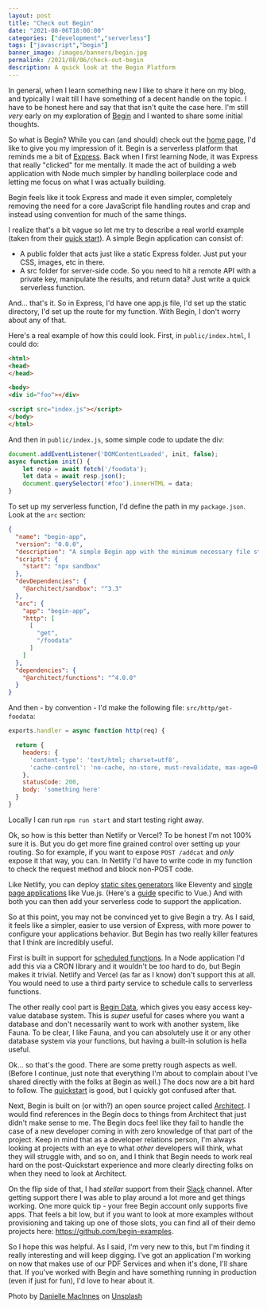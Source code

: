 ```yaml
---
layout: post
title: "Check out Begin"
date: "2021-08-06T18:00:00"
categories: ["development","serverless"]
tags: ["javascript","begin"]
banner_image: /images/banners/begin.jpg
permalink: /2021/08/06/check-out-begin
description: A quick look at the Begin Platform
---
```


In general, when I learn something new I like to share it here on my blog, and typically I wait till I have something of a decent handle on the topic. I have to be honest here and say that that isn't quite the case here. I'm still *very* early on my exploration of [Begin](https://begin.com/) and I wanted to share some initial thoughts.

So what is Begin? While you can (and should) check out the [home page](https://begin.com/), I'd like to give you my impression of it. Begin is a serverless platform that reminds me a bit of [Express](https://expressjs.com/). Back when I first learning Node, it was Express that really "clicked" for me mentally. It made the act of building a web application with Node much simpler by handling boilerplace code and letting me focus on what I was actually building. 

Begin feels like it took Express and made it even simpler, completely removing the need for a core JavaScript file handling routes and crap and instead using convention for much of the same things. 

I realize that's a bit vague so let me try to describe a real world example (taken from their [quick start](https://docs.begin.com/en/guides/quickstart)). A simple Begin application can consist of:

* A public folder that acts just like a static Express folder. Just put your CSS, images, etc in there.
* A src folder for server-side code. So you need to hit a remote API with a private key, manipulate the results, and return data? Just write a quick serverless function.

And... that's it. So in Express, I'd have one app.js file, I'd set up the static directory, I'd set up the route for my function. With Begin, I don't worry about any of that. 

Here's a real example of how this could look. First, in `public/index.html`, I could do:

```html
<html>
<head>
</head>

<body>
<div id="foo"></div>

<script src="index.js"></script>
</body>
</html>
```

And then in `public/index.js`, some simple code to update the div:

```js
document.addEventListener('DOMContentLoaded', init, false);
async function init() {
	let resp = await fetch('/foodata');
	let data = await resp.json();
	document.querySelector('#foo').innerHTML = data;
}
```

To set up my serverless function, I'd define the path in my `package.json`. Look at the `arc` section:

```json
{
  "name": "begin-app",
  "version": "0.0.0",
  "description": "A simple Begin app with the minimum necessary file structure",
  "scripts": {
    "start": "npx sandbox"
  },
  "devDependencies": {
    "@architect/sandbox": "^3.3"
  },
  "arc": {
    "app": "begin-app",
    "http": [
      [
        "get",
        "/foodata"
      ]
    ]
  },
  "dependencies": {
    "@architect/functions": "^4.0.0"
  }
}
```

And then - by convention - I'd make the following file: `src/http/get-foodata`:

```js
exports.handler = async function http(req) {

  return {
    headers: {
      'content-type': 'text/html; charset=utf8',
      'cache-control': 'no-cache, no-store, must-revalidate, max-age=0, s-maxage=0'
    },
    statusCode: 200,
    body: 'something here'
  }
}

```

Locally I can run `npm run start` and start testing right away. 

Ok, so how is this better than Netlify or Vercel? To be honest I'm not 100% sure it is. But you do get more fine grained control over setting up your routing. So for example, if you want to expose `POST /addcat` and *only* expose it that way, you can. In Netlify I'd have to write code in my function to check the request method and block non-POST code. 

Like Netlify, you can deploy [static sites generators](https://learn.begin.com/basic/frontend/ssg) like Eleventy and [single page applications](https://learn.begin.com/basic/frontend/spa) like Vue.js. (Here's a [guide](https://docs.begin.com/en/guides/vue) specific to Vue.) And with both you can then add your serverless code to support the application.

So at this point, you may not be convinced yet to give Begin a try. As I said, it feels like a simpler, easier to use version of Express, with more power to configure your applications behavior. But Begin has two really killer features that I think are incredibly useful. 

First is built in support for [scheduled functions](https://docs.begin.com/en/scheduled-functions/provisioning). In a Node application I'd add this via a CRON library and it wouldn't be *too* hard to do, but Begin makes it trivial. Netlify and Vercel (as far as I know) don't support this at all. You would need to use a third party service to schedule calls to serverless functions. 

The other really cool part is [Begin Data](https://docs.begin.com/en/data/begin-data/), which gives you easy access key-value database system. This is *super* useful for cases where you want a database and don't necessarily want to work with another system, like Fauna. To be clear, I like Fauna, and you can absolutely use it or any other database system via your functions, but having a built-in solution is hella useful.

Ok... so that's the good. There are some pretty rough aspects as well. (Before I continue, just note that everything I'm about to complain about I've shared directly with the folks at Begin as well.) The docs now are a bit hard to follow. The [quickstart](https://docs.begin.com/en/guides/quickstart) is good, but I quickly got confused after that. 

Next, Begin is built on (or with?) an open source project called [Architect](https://arc.codes/docs/en/guides/get-started/why-architect). I would find references in the Begin docs to things from Architect that just didn't make sense to me. The Begin docs feel like they fail to handle the case of a new developer coming in with zero knowledge of that part of the project. Keep in mind that as a developer relations person, I'm always looking at projects with an eye to what *other* developers will think, what they will struggle with, and so on, and I think that Begin needs to work real hard on the post-Quickstart experience and more clearly directing folks on when they need to look at Architect.

On the flip side of that, I had *stellar* support from their [Slack](https://join.slack.com/t/architecture-as-text/shared_invite/MjE2MzU4Nzg0NTY1LTE1MDA2NzgyMzYtODE2NzRkOGRmYw) channel. After getting support there I was able to play around a lot more and get things working. One more quick tip - your free Begin account only supports five apps. That feels a bit low, but if you want to look at more examples without provisioning and taking up one of those slots, you can find all of their demo projects here: <https://github.com/begin-examples>. 

So I hope this was helpful. As I said, I'm very new to this, but I'm finding it really interesting and will keep digging. I've got an application I'm working on now that makes use of our PDF Services and when it's done, I'll share that. If you've worked with Begin and have something running in production (even if just for fun), I'd love to hear about it.

Photo by <a href="https://unsplash.com/@dsmacinnes?utm_source=unsplash&utm_medium=referral&utm_content=creditCopyText">Danielle MacInnes</a> on <a href="https://unsplash.com/s/photos/begin?utm_source=unsplash&utm_medium=referral&utm_content=creditCopyText">Unsplash</a>
